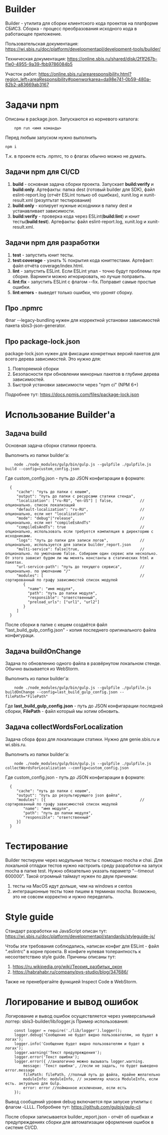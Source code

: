 # Builder
Builder - утилита для сборки клиентского кода проектов на платформе СБИС3.
Сборка - процесс преобразования исходного кода в работающее приложение.

Пользовательская документация: https://wi.sbis.ru/doc/platform/developmentapl/development-tools/builder/

Техническая документация: https://online.sbis.ru/shared/disk/2f1f267b-f1e0-4955-9a39-fbb9786084b5

Участок работ: https://online.sbis.ru/arearesponsibility.html?region_left=areaResponsibility#openworkarea=da98e741-0b59-480a-82b2-a83669ab3167

# Задачи npm

Описаны в package.json. Запускаются из корневого каталога:

        npm run <имя команды>

Перед любым запуском нужно выполнить

    npm i

Т.к. в проекте есть .npmrc, то о флагах обычно можно не думать.

## Задачи npm для CI/CD

1. **build** - основная задача сборки проекта.
Запускает **build:verify** и **build:only**.
Артефакты: папка dest (готовый builder для SDK), файл eslint-report.log (отчёт ESLint только об ошибках), xunit.log и xunit-result.xml (резултьтат тестирования)
2. **build:only** - копирует нужные исходники в папку dest и устанавливает зависимости.
3. **build:verify** - проверка кода через ESLint(**build:lint**) и юнит тесты(**build:test**). Артефакты: файл eslint-report.log, xunit.log и xunit-result.xml.

## Задачи npm для разработки
1. **test** - запустить юнит тесты.
2. **test:coverage** - узнать % покрытия кода юниттестами. Артефакт: файл отчёта coverage/index.html.
3. **lint** - запустить ESLint. Если ESLint упал - точно будут проблемы при сборке. Варнинги можно игнорировать, но лучше поправить.
4. **lint:fix** - запустить ESLint с флагом --fix. Поправит самые простые ошибки.
6. **lint:errors** - выведет только ошибки, что уронят сборку.

## Про .npmrc

Флаг --legacy-bundling нужен для корректной установки зависимостей пакета sbis3-json-generator.

## Про package-lock.json
package-lock.json нужен для фиксации конкретных версий пакетов для всего дерева зависимостей.
Это нужно для:
1. Повторяемой сборки
2. Безопасности при обновлении минорных пакетов в глубине дерева зависимостей.
3. Быстрой установки зависимости через "npm ci" (NPM 6+)

Подробнее тут:
https://docs.npmjs.com/files/package-lock.json

# Использование Builder'а

## Задача **build**
Основная задача сборки статики проекта.

Выполнить из папки builder'а:

        node ./node_modules/gulp/bin/gulp.js --gulpfile ./gulpfile.js build --config=custom_config.json

Где custom_config.json - путь до JSON конфигарации в формате:

      {
         "cache": "путь до папки с кешем",
         "output": "путь до папки с ресурсами статики стенда",
         "localization": ["ru-RU", "en-US"] | false,            //опционально. список локализаций
         "default-localization": "ru-RU",                       //опционально, если нет "localization"
         "mode": "debug"|"release",                             //опционально, если нет "compileEsAndTs"
         "compileEsAndTs": true                                 //опционально, использовать если требуется компиляция в директорию с исходниками.
         "logs": "путь до папки для записи логов",              //опционально, используется для записи builder_report.json
         "multi-service": false|true,                           //опционально. по умолчанию false. Собираем один сервис или несколько. От этого зависит будем ли мы менять константы в статических html и пакетах.
         "url-service-path": "путь до текущего сервиса",        //опционально. по умолчанию "/"
         "modules": [                                           //сортированный по графу зависимостей список модулей
            {
              "name": "имя модуля",
              "path": "путь до папки модуля",
              "responsible": "ответственный",
              "preload_urls": ["url1", "url2"]
            }
         ]
      }
После сборки в папке с кешем создаётся файл "last_build_gulp_config.json" - копия последнего оригинального файла конфигураци.
## Задача **buildOnChange**
Задача по обновлению одного файла в развёрнутом локальном стенде. Обычно вызывается из WebStorm.

Выполнить из папки builder'а:

        node ./node_modules/gulp/bin/gulp.js --gulpfile ./gulpfile.js buildOnChange --config=last_build_gulp_config.json --filePath="FilePath"

Где **last_build_gulp_config.json** - путь до JSON конфигарации последней сборки, **FilePath** - файл который мы хотим обновить.

## Задача **collectWordsForLocalization**

Задача сборa фраз для локализации статики. Нужно для genie.sbis.ru и wi.sbis.ru.

Выполнить из папки builder'а:

        node ./node_modules/gulp/bin/gulp.js --gulpfile ./gulpfile.js collectWordsForLocalization --config=custom_config.json

Где custom_config.json - путь до JSON конфигарации в формате:

      {
         "cache": "путь до папки с кешем",
         "output": "путь до результирующего json файла",
         "modules": [{                                          //сортированный по графу зависимостей список модулей
            "name": "имя модуля",
            "path": "путь до папки модуля",
            "responsible": "ответственный"
         }]
      }

# Тестирование

Builder тестируем через модульные тесты с помощью mocha и chai.
Для локальной отладки тестов нужно настроить среду разработки на запуск mochа в папке test. Нужно обязательно указать параметр "--timeout 600000".
Такой огромный таймаут нужен по двум причинам:
1. тесты на MacOS идут дольше, чем на windows и centos
2. интеграционные тесты тоже пишем в терминах mocha. Возможно, это не совсем корректно и нужно переделать.

# Style guide
Стандарт разработки на JavaScript описан тут: https://wi.sbis.ru/doc/platform/developmentapl/standards/styleguide-js/

Чтобы эти требования соблюдались, написан конфиг для ESLint - файл ".eslintrc" в корне проекта. В конфиге нулевая толерантность к несоответствию style guide. Причины описаны тут:
1. https://ru.wikipedia.org/wiki/Теория_разбитых_окон
2. https://habrahabr.ru/company/pvs-studio/blog/347686/

Также не пренебрегайте функцией Inspect Code в WebStorm.

# Логирование и вывод ошибок
Логирование и вывод ошибок осуществляется через универсальный логгер: sbis3-builder/lib/logger.js
Пример использования:

        const logger = require('./lib/logger').logger();
        logger.debug('Сообщение не будет видно пользователям, но будет в логах');
        logger.info('Сообщение будет видно пользователям и будет в логах');
        logger.warning('Текст предупреждения');
        logger.error('Текст ошибки');
        logger.error({ //аналогично можно вызывать logger.warning.
            message: 'Текст ошибки', //если не задать, то будет выведено error.message
            filePath: filePath, //полный путь до файла, крайне желательно
            moduleInfo: moduleInfo, // экземпляр класса ModuleInfo, если есть. актуально для Gulp.
            error: error //пойманное исключение, если есть
        });

Вывод сообщений уровня debug включается при запуске утилиты с флагом -LLLL. Побробнее тут: https://github.com/gulpjs/gulp-cli

После сборки записывается builder_report.json - отчёт об ошибках и предупреждениях сборки для автоматизации оформления ошибок в системе CI/CD.
